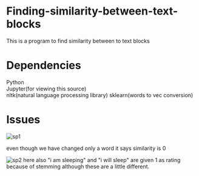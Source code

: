 # Finding-similarity-between-text-blocks
This is a program to find similarity between to text blocks

# Dependencies
Python  
Jupyter(for viewing this source)  
nltk(natural language processing library) 
sklearn(words to vec conversion)  


# Issues
![sp1](https://user-images.githubusercontent.com/23384411/30372364-39d0e160-989b-11e7-81fc-51dad776af57.PNG)

even though we have changed only a word it says similarity is 0


![sp2](https://user-images.githubusercontent.com/23384411/30372610-0498b846-989c-11e7-912d-d522d73c5c4e.PNG)
here also "i am sleeping" and "i will sleep" are given 1 as rating because of stemming although these are a little different.
